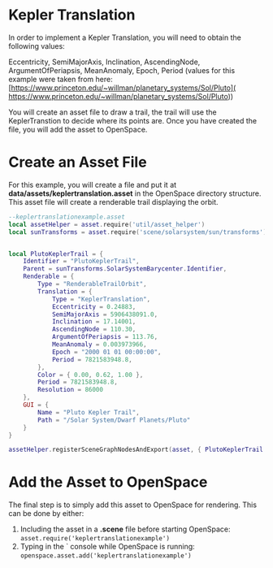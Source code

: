 # Kepler Translation
In order to implement a Kepler Translation, you will need to obtain the following values:

Eccentricity, SemiMajorAxis, Inclination, AscendingNode, ArgumentOfPeriapsis, MeanAnomaly, Epoch, Period (values for this example were taken from here: [https://www.princeton.edu/~willman/planetary_systems/Sol/Pluto]( https://www.princeton.edu/~willman/planetary_systems/Sol/Pluto))

You will create an asset file to draw a trail, the trail will use the KeplerTranstion to decide where its points are. Once you have created the file, you will add the asset to OpenSpace.

# Create an Asset File
For this example, you will create a file and put it at **data/assets/keplertranslation.asset** in the OpenSpace directory structure. This asset file will create a renderable trail displaying the orbit.

```lua
--keplertranslationexample.asset
local assetHelper = asset.require('util/asset_helper')
local sunTransforms = asset.require('scene/solarsystem/sun/transforms')


local PlutoKeplerTrail = {
    Identifier = "PlutoKeplerTrail",
    Parent = sunTransforms.SolarSystemBarycenter.Identifier,
    Renderable = {
        Type = "RenderableTrailOrbit",
        Translation = {
            Type = "KeplerTranslation",
            Eccentricity = 0.24883,
            SemiMajorAxis = 5906438091.0,
            Inclination = 17.14001,
            AscendingNode = 110.30,
            ArgumentOfPeriapsis = 113.76,
            MeanAnomaly = 0.003973966,
            Epoch = "2000 01 01 00:00:00",
            Period = 7821583948.8,
        },
        Color = { 0.00, 0.62, 1.00 },
        Period = 7821583948.8,
        Resolution = 86000
    },
    GUI = {
        Name = "Pluto Kepler Trail",
        Path = "/Solar System/Dwarf Planets/Pluto"
    }
}

assetHelper.registerSceneGraphNodesAndExport(asset, { PlutoKeplerTrail })

```

# Add the Asset to OpenSpace
The final step is to simply add this asset to OpenSpace for rendering. This can be done by either:
1. Including the asset in a **.scene** file before starting OpenSpace:
`asset.require('keplertranslationexample')`
2. Typing in the \` console while OpenSpace is running:
`openspace.asset.add('keplertranslationexample')`
